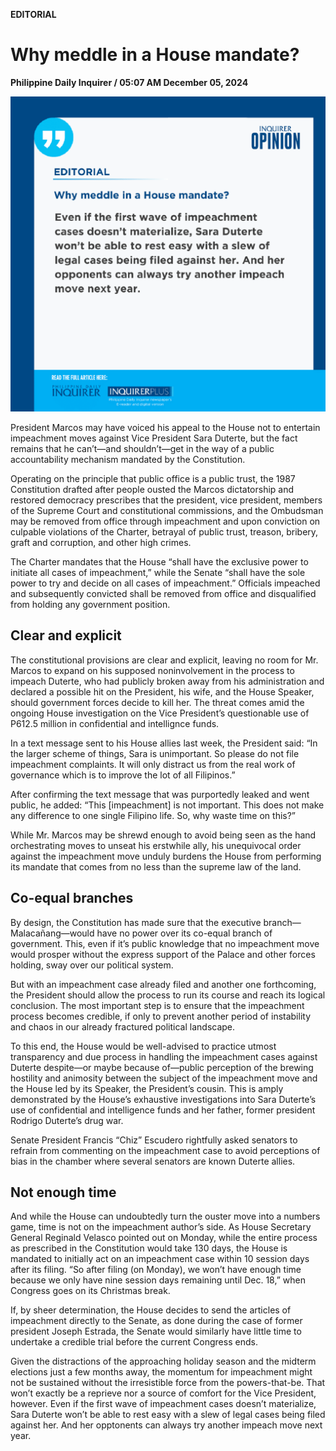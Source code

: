 **EDITORIAL**

# Why meddle in a House mandate?

****Philippine Daily Inquirer / 05:07 AM December 05, 2024****

![Image](https://raw.githubusercontent.com/github-jl14/scrapy_api/refs/heads/main/images/editorial12052024.png)











President Marcos may have voiced his appeal to the House not to entertain impeachment moves against Vice President Sara Duterte, but the fact remains that he can’t—and shouldn’t—get in the way of a public accountability mechanism mandated by the Constitution.

Operating on the principle that public office is a public trust, the 1987 Constitution drafted after people ousted the Marcos dictatorship and restored democracy prescribes that the president, vice president, members of the Supreme Court and constitutional commissions, and the Ombudsman may be removed from office through impeachment and upon conviction on culpable violations of the Charter, betrayal of public trust, treason, bribery, graft and corruption, and other high crimes.

The Charter mandates that the House “shall have the exclusive power to initiate all cases of impeachment,” while the Senate “shall have the sole power to try and decide on all cases of impeachment.” Officials impeached and subsequently convicted shall be removed from office and disqualified from holding any government position.

## Clear and explicit

The constitutional provisions are clear and explicit, leaving no room for Mr. Marcos to expand on his supposed noninvolvement in the process to impeach Duterte, who had publicly broken away from his administration and declared a possible hit on the President, his wife, and the House Speaker, should government forces decide to kill her. The threat comes amid the ongoing House investigation on the Vice President’s questionable use of P612.5 million in confidential and intellignce funds.

In a text message sent to his House allies last week, the President said: “In the larger scheme of things, Sara is unimportant. So please do not file impeachment complaints. It will only distract us from the real work of governance which is to improve the lot of all Filipinos.”

After confirming the text message that was purportedly leaked and went public, he added: “This [impeachment] is not important. This does not make any difference to one single Filipino life. So, why waste time on this?”

While Mr. Marcos may be shrewd enough to avoid being seen as the hand orchestrating moves to unseat his erstwhile ally, his unequivocal order against the impeachment move unduly burdens the House from performing its mandate that comes from no less than the supreme law of the land.

## Co-equal branches

By design, the Constitution has made sure that the executive branch—Malacañang—would have no power over its co-equal branch of government. This, even if it’s public knowledge that no impeachment move would prosper without the express support of the Palace and other forces holding, sway over our political system.

But with an impeachment case already filed and another one forthcoming, the President should allow the process to run its course and reach its logical conclusion. The most important step is to ensure that the impeachment process becomes credible, if only to prevent another period of instability and chaos in our already fractured political landscape.

To this end, the House would be well-advised to practice utmost transparency and due process in handling the impeachment cases against Duterte despite—or maybe because of—public perception of the brewing hostility and animosity between the subject of the impeachment move and the House led by its Speaker, the President’s cousin. This is amply demonstrated by the House’s exhaustive investigations into Sara Duterte’s use of confidential and intelligence funds and her father, former president Rodrigo Duterte’s drug war.

Senate President Francis “Chiz” Escudero rightfully asked senators to refrain from commenting on the impeachment case to avoid perceptions of bias in the chamber where several senators are known Duterte allies.

## Not enough time

And while the House can undoubtedly turn the ouster move into a numbers game, time is not on the impeachment author’s side. As House Secretary General Reginald Velasco pointed out on Monday, while the entire process as prescribed in the Constitution would take 130 days, the House is mandated to initially act on an impeachment case within 10 session days after its filing. “So after filing (on Monday), we won’t have enough time because we only have nine session days remaining until Dec. 18,” when Congress goes on its Christmas break.

If, by sheer determination, the House decides to send the articles of impeachment directly to the Senate, as done during the case of former president Joseph Estrada, the Senate would similarly have little time to undertake a credible trial before the current Congress ends.

Given the distractions of the approaching holiday season and the midterm elections just a few months away, the momentum for impeachment might not be sustained without the irresistible force from the powers-that-be. That won’t exactly be a reprieve nor a source of comfort for the Vice President, however. Even if the first wave of impeachment cases doesn’t materialize, Sara Duterte won’t be able to rest easy with a slew of legal cases being filed against her. And her opptonents can always try another impeach move next year.